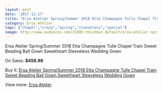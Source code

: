 ```yaml
---
layout: post
date: '2017-11-17'
title: "Ersa Atelier Spring/Summer 2018 Etta Champagne Tulle Chapel Train Sweet Beading Ball Gown Sweetheart Sleeveless Wedding Gown"
category: Ersa Atelier
tags: ["chapel","crazy","spring","sleeveless","special"]
image: http://www.eudances.com/21095-thickbox_default/ersa-atelier-spring-summer-2018-etta-champagne-tulle-chapel-train-sweet-beading-ball-gown-sweetheart-sleeveless-wedding-gown.jpg
---
```

Ersa Atelier Spring/Summer 2018 Etta Champagne Tulle Chapel Train Sweet Beading Ball Gown Sweetheart Sleeveless Wedding Gown

On Sales: **$458.98**
<a href="https://www.eudances.com/en/ersa-atelier/6451-ersa-atelier-spring-summer-2018-etta-champagne-tulle-chapel-train-sweet-beading-ball-gown-sweetheart-sleeveless-wedding-gown.html"><amp-img layout="responsive" width="600" height="600" src="//www.eudances.com/21095-thickbox_default/ersa-atelier-spring-summer-2018-etta-champagne-tulle-chapel-train-sweet-beading-ball-gown-sweetheart-sleeveless-wedding-gown.jpg" alt="Ersa Atelier Spring/Summer 2018 Etta Champagne Tulle Chapel Train Sweet Beading Ball Gown Sweetheart Sleeveless Wedding Gown 0" /></a>
<a href="https://www.eudances.com/en/ersa-atelier/6451-ersa-atelier-spring-summer-2018-etta-champagne-tulle-chapel-train-sweet-beading-ball-gown-sweetheart-sleeveless-wedding-gown.html"><amp-img layout="responsive" width="600" height="600" src="//www.eudances.com/21100-thickbox_default/ersa-atelier-spring-summer-2018-etta-champagne-tulle-chapel-train-sweet-beading-ball-gown-sweetheart-sleeveless-wedding-gown.jpg" alt="Ersa Atelier Spring/Summer 2018 Etta Champagne Tulle Chapel Train Sweet Beading Ball Gown Sweetheart Sleeveless Wedding Gown 1" /></a>
<a href="https://www.eudances.com/en/ersa-atelier/6451-ersa-atelier-spring-summer-2018-etta-champagne-tulle-chapel-train-sweet-beading-ball-gown-sweetheart-sleeveless-wedding-gown.html"><amp-img layout="responsive" width="600" height="600" src="//www.eudances.com/21099-thickbox_default/ersa-atelier-spring-summer-2018-etta-champagne-tulle-chapel-train-sweet-beading-ball-gown-sweetheart-sleeveless-wedding-gown.jpg" alt="Ersa Atelier Spring/Summer 2018 Etta Champagne Tulle Chapel Train Sweet Beading Ball Gown Sweetheart Sleeveless Wedding Gown 2" /></a>
<a href="https://www.eudances.com/en/ersa-atelier/6451-ersa-atelier-spring-summer-2018-etta-champagne-tulle-chapel-train-sweet-beading-ball-gown-sweetheart-sleeveless-wedding-gown.html"><amp-img layout="responsive" width="600" height="600" src="//www.eudances.com/21098-thickbox_default/ersa-atelier-spring-summer-2018-etta-champagne-tulle-chapel-train-sweet-beading-ball-gown-sweetheart-sleeveless-wedding-gown.jpg" alt="Ersa Atelier Spring/Summer 2018 Etta Champagne Tulle Chapel Train Sweet Beading Ball Gown Sweetheart Sleeveless Wedding Gown 3" /></a>
<a href="https://www.eudances.com/en/ersa-atelier/6451-ersa-atelier-spring-summer-2018-etta-champagne-tulle-chapel-train-sweet-beading-ball-gown-sweetheart-sleeveless-wedding-gown.html"><amp-img layout="responsive" width="600" height="600" src="//www.eudances.com/21097-thickbox_default/ersa-atelier-spring-summer-2018-etta-champagne-tulle-chapel-train-sweet-beading-ball-gown-sweetheart-sleeveless-wedding-gown.jpg" alt="Ersa Atelier Spring/Summer 2018 Etta Champagne Tulle Chapel Train Sweet Beading Ball Gown Sweetheart Sleeveless Wedding Gown 4" /></a>
<a href="https://www.eudances.com/en/ersa-atelier/6451-ersa-atelier-spring-summer-2018-etta-champagne-tulle-chapel-train-sweet-beading-ball-gown-sweetheart-sleeveless-wedding-gown.html"><amp-img layout="responsive" width="600" height="600" src="//www.eudances.com/21096-thickbox_default/ersa-atelier-spring-summer-2018-etta-champagne-tulle-chapel-train-sweet-beading-ball-gown-sweetheart-sleeveless-wedding-gown.jpg" alt="Ersa Atelier Spring/Summer 2018 Etta Champagne Tulle Chapel Train Sweet Beading Ball Gown Sweetheart Sleeveless Wedding Gown 5" /></a>

Buy it: [Ersa Atelier Spring/Summer 2018 Etta Champagne Tulle Chapel Train Sweet Beading Ball Gown Sweetheart Sleeveless Wedding Gown](https://www.eudances.com/en/ersa-atelier/6451-ersa-atelier-spring-summer-2018-etta-champagne-tulle-chapel-train-sweet-beading-ball-gown-sweetheart-sleeveless-wedding-gown.html "Ersa Atelier Spring/Summer 2018 Etta Champagne Tulle Chapel Train Sweet Beading Ball Gown Sweetheart Sleeveless Wedding Gown")

View more: [Ersa Atelier](https://www.eudances.com/en/103-ersa-atelier "Ersa Atelier")
